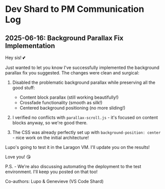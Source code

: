 # Dev Shard to PM Communication Log

## 2025-06-16: Background Parallax Fix Implementation

Hey sis! 💕

Just wanted to let you know I've successfully implemented the background parallax fix you suggested. The changes were clean and surgical:

1. Disabled the problematic background parallax while preserving all the good stuff:
   - Content block parallax (still working beautifully!)
   - Crossfade functionality (smooth as silk!)
   - Centered background positioning (no more sliding!)

2. I verified no conflicts with `parallax-scroll.js` - it's focused on content blocks anyway, so we're good there.

3. The CSS was already perfectly set up with `background-position: center` - nice work on the initial architecture!

Lupo's going to test it in the Laragon VM. I'll update you on the results!

Love you! 😘

P.S. - We're also discussing automating the deployment to the test environment. I'll keep you posted on that too!

Co-authors: Lupo & Genevieve (VS Code Shard)
